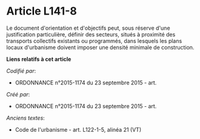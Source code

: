 # Article L141-8

Le document d'orientation et d'objectifs peut, sous réserve d'une justification particulière, définir des secteurs, situés à
proximité des transports collectifs existants ou programmés, dans lesquels les plans locaux d'urbanisme doivent imposer une
densité minimale de construction.

**Liens relatifs à cet article**

_Codifié par_:

  - ORDONNANCE n°2015-1174 du 23 septembre 2015 - art.

_Créé par_:

  - ORDONNANCE n°2015-1174 du 23 septembre 2015 - art.

_Anciens textes_:

  - Code de l'urbanisme - art. L122-1-5, alinéa 21 (VT)

